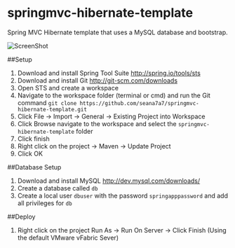 springmvc-hibernate-template
===========================

Spring MVC Hibernate template that uses a MySQL database and bootstrap.

![ScreenShot](https://raw.githubusercontent.com/seana7a7/springmvc-hibernate-template/master/src/main/webapp/img/screen-shot.png)

##Setup
1.  Download and install Spring Tool Suite http://spring.io/tools/sts
2.  Download and install Git http://git-scm.com/downloads
3.  Open STS and create a workspace
4.  Navigate to the workspace folder (terminal or cmd) and run the Git command `git clone https://github.com/seana7a7/springmvc-hibernate-template.git`
5.  Click File -> Import -> General -> Existing Project into Workspace
6.  Click Browse navigate to the workspace and select the `springmvc-hibernate-template` folder
7.  Click finish
8.  Right click on the project -> Maven -> Update Project
9.  Click OK

##Database Setup
1.  Download and install MySQL http://dev.mysql.com/downloads/
2.  Create a database called `db`
3.  Create a local user `dbuser` with the password `springapppassword` and add all privileges for `db` 

##Deploy
1. Right click on the project Run As -> Run On Server -> Click Finish (Using the default VMware vFabric Sever)
